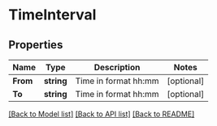 # TimeInterval

## Properties

Name | Type | Description | Notes
------------ | ------------- | ------------- | -------------
**From** | **string** | Time in format hh:mm | [optional] 
**To** | **string** | Time in format hh:mm | [optional] 

[[Back to Model list]](../README.md#documentation-for-models) [[Back to API list]](../README.md#documentation-for-api-endpoints) [[Back to README]](../README.md)


